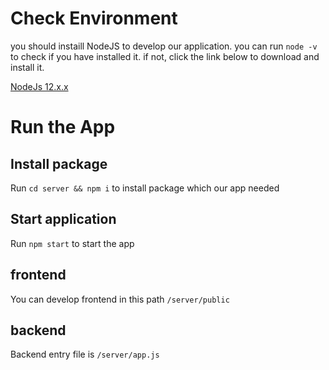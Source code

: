 # Check Environment
you should instaill NodeJS to develop our application.
you can run `node -v` to check if you have installed it.
if not, click the link below to download and install it.

[NodeJs 12.x.x](https://nodejs.org/)

# Run the App
## Install package
Run `cd server && npm i` to install package which our app needed

## Start application
Run `npm start` to start the app

## frontend
You can develop frontend in this path `/server/public`

## backend
Backend entry file is `/server/app.js`